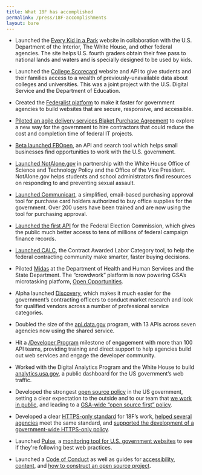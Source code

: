 ```yaml
---
title: What 18F has accomplished
permalink: /press/18F-accomplishments
layout: bare
---
```


* Launched the [Every Kid in a Park](https://everykidinapark.gov/) website in collaboration with the U.S. Department of the Interior, The White House, and other federal agencies. The site helps U.S. fourth graders obtain their free pass to national lands and waters and is specially designed to be used by kids.

* Launched the [College Scorecard](https://collegescorecard.ed.gov/) website and API to give students and their families access to a wealth of previously-unavailable data about colleges and universities. This was a joint project with the U.S. Digital Service and the Department of Education. 

* Created the [Federalist platform](https://18f.gsa.gov/2015/09/15/federalist-platform-launch/) to make it faster for government agencies to build websites that are secure, responsive, and accessible.

* [Piloted an agile delivery services Blaket Purchase Agreement](https://18f.gsa.gov/2015/01/08/creating-a-federal-marketplace-for-agile-delivery-services/) to explore a new way for the government to hire contractors that could reduce the cost and completion time of federal IT projects.  

* [Beta launched FBOpen](https://18f.gsa.gov/2014/03/31/announcing-fbopen-government-opportunities-made-easier/), an API and search tool which helps small businesses find opportunities to work with the U.S. government.

* [Launched NotAlone.gov](https://18f.gsa.gov/2014/05/09/a-few-notes-on-notalone-gov/) in partnership with the White House Office of Science and Technology Policy and the Office of the Vice President. NotAlone.gov helps students and school administrators find resources on responding to and preventing sexual assault.

* [Launched Communicart](https://speakerdeck.com/18f/cap-communicart-18f-demo-day-9-may-2014), a simplified, email-based purchasing approval tool for purchase card holders authorized to buy office supplies for the government. Over 200 users have been trained and are now using the tool for purchasing approval.

* [Launched the first API](https://api.open.fec.gov/developers) for the Federal Election Commission, which gives the public much better access to tens of millions of federal campaign finance records.

* [Launched CALC](http://calc.gsa.gov), the Contract Awarded Labor Category tool, to help the federal contracting community make smarter, faster buying decisions.

* Piloted [Midas](https://18f.gsa.gov/2014/07/16/midas-a-marketplace-for-innovation-in-government/) at the Department of Health and Human Services and the State Department. The “crowdwork” platform is now powering GSA’s microtasking platform, [Open Opportunities](https://midas.18f.us/).

* Alpha launched [Discovery](https://discovery.gsa.gov/), which makes it much easier for the government’s contracting officers to conduct market research and look for qualified vendors across a number of professional service categories.

* Doubled the size of the [api.data.gov](https://api.data.gov/) program, with 13 APIs across seven agencies now using the shared service.

* Hit a [/Developer Program](https://18f.github.io/API-All-the-X/) milestone of engagement with more than 100 API teams, providing training and direct support to help agencies build out web services and engage the developer community.

* Worked with the Digital Analytics Program and the White House to build [analytics.usa.gov](https://analytics.usa.gov/), a public dashboard for the US government’s web traffic.

* Developed the strongest [open source policy](https://github.com/18F/open-source-policy) in the US government, setting a clear expectation to the outside and to our team that [we work in public](https://18f.gsa.gov/2014/07/31/working-in-public-from-day-1/), and leading to a [GSA-wide “open source first” policy](http://gsablogs.gsa.gov/innovation/2014/08/01/our-guiding-principles/).

* Developed a clear [HTTPS-only standard](https://18f.gsa.gov/2014/11/13/why-we-use-https-in-every-gov-website-we-make/) for 18F’s work, [helped several agencies](https://18f.gsa.gov/2015/02/09/the-first-gov-domains-hardcoded-into-your-browser-as-all-https/) meet the same standard, and [supported the development of a government-wide HTTPS-only policy](https://18f.gsa.gov/2015/03/17/for-public-comment-the-https-only-standard/).

* Launched [Pulse](https://pulse.cio.gov/), a [monitoring tool for U.S. government websites](https://18f.gsa.gov/2015/06/02/taking-the-pulse-of-the-federal-governments-web-presence/) to see if they're following best web practices.

* Launched a [Code of Conduct](https://github.com/18F/code-of-conduct) as well as guides for [accessibility](https://pages.18f.gov/accessibility/), [content](https://pages.18f.gov/content-guide/), and [how to construct an open source project](https://pages.18f.gov/open-source-guide/).
